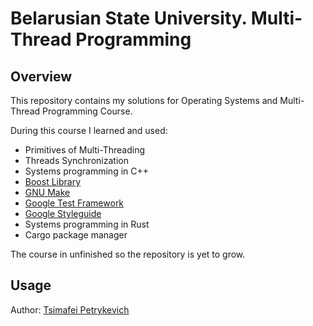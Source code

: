 # Belarusian State University. Multi-Thread Programming

## Overview

This repository contains my solutions for Operating Systems and Multi-Thread Programming Course.

During this course I learned and used:

* Primitives of Multi-Threading
* Threads Synchronization
* Systems programming in C++
* [Boost Library](https://www.boost.org/)
* [GNU Make](https://www.gnu.org/software/make/)
* [Google Test Framework](https://github.com/google/googletest)
* [Google Styleguide](https://google.github.io/styleguide/cppguide.html)
* Systems programming in Rust
* Cargo package manager

The course in unfinished so the repository is yet to grow.

## Usage

Author: [Tsimafei Petrykevich](https://github.com/petrik33)
